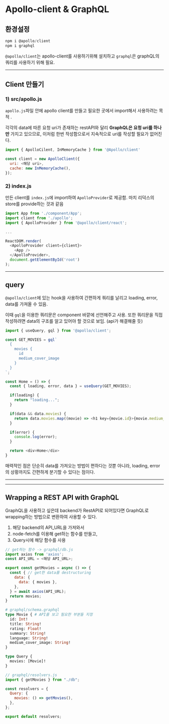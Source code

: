 # Apollo-client & GraphQL

## 환경설정
```javascript
npm i @apollo/client
npm i graphql
```

`@apollo/client`는 apollo-client를 사용하기위해 설치하고 `graphql`은 graphQL의 쿼리를 사용하기 위해 필요.

---

## Client 만들기
### 1) src/apollo.js
`apollo.js`파일 안에 apollo client를 만들고 필요한 곳에서 import해서 사용하려는 목적 .

각각의 data에 따른 요청 uri가 존재하는 restAPI와 달리 **GraphQL은 요청 uri를 하나만** 가지고 있으므로, 이처럼 한번 작성함으로서 지속적으로 uri를 작성할 필요가 없어진다.

```javascript
import { ApolloCilent, InMemoryCache } from '@Apollo/client'

const client = new ApolloClient({
  uri: <해당 uri>,
  cache: new InMemoryCache(),
});
```

### 2) index.js
만든 client를 `index.js`에 import하여 `ApolloProvider`로 제공함. 마치 리덕스의 store를 provide하는 것과 같음 

```javascript
import App from './component/App';
import client from './apollo';
import { ApolloProvider } from '@apollo/client/react';

...

ReactDOM.render(
  <ApolloProvider client={client}>
    <App />
  </ApolloProvider>,
  document.getElementById('root')
);
```

---

## query
`@apollo/client`에 있는 hook을 사용하여 간편하게 쿼리를 날리고 loading, error, data를 가져올 수 있음.

이때 `gql`을 이용한 쿼리문은 component 바깥에 선언해주고 사용. 또한 쿼리문을 직접 작성하려면 data의 구조를 알고 있어야 할 것으로 보임. (api가 해결해줄 듯)

```javascript
import { useQuery, gql } from '@apollo/client';

const GET_MOVIES = gql`
  {
    movies {
      id
      medium_cover_image
    }
  }
`;

const Home = () => {
  const { loading, error, data } = useQuery(GET_MOVIES);

  if(loading) {
    return "loading...";
  }

  if(data && data.movies) {
    return data.movies.map((movie) => <h1 key={movie.id}>{movie.medium_cover_image}</h1>);
  }

  if(error) {
    console.log(error);
  }

  return <div>Home</div>
}
```

매력적인 점은 단순히 data를 가져오는 방법이 편하다는 것뿐 아니라, loading, error의 상황까지도 간편하게 분기할 수 있다는 점이다.

---









---

## Wrapping a REST API with GraphQL 

GraphQL을 사용하고 싶은데 backend가 RestAPI로 되어있다면 GraphQL로 wrapping하는 방법으로 변환하여 사용할 수 있다.

  1. 해당 backend의 API_URL을 가져와서
  2. node-fetch를 이용해 get하는 함수를 만들고,
  3. Query시에 해당 함수를 사용

```javascript
// get하는 함수 -> graphql/db.js
import axios from 'axios';
const API_URL = <해당 API_URL>;

export const getMovies = async () => {
  const { // get한 data를 destructuring
    data: {
      data: { movies },
    },
  } = await axios(API_URL);
  return movies;
}
```

```graphql
# graphql/schema.graphql
type Movie { # API를 보고 필요한 부분들 지정
  id: Int!
  title: String!
  rating: Float!
  summary: String!
  language: String!
  medium_cover_image: String!
}

type Query {
  movies: [Movie]!
}
```

```javascript
// graphql/resolvers.js
import { getMovies } from "./db";

const resolvers = {
  Query: {
    movies: () => getMovies(),
  },
};

export default resolvers;
```